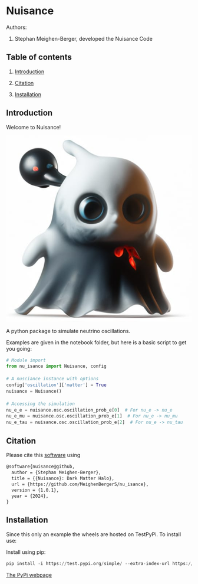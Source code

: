 # Nuisance

Authors:

1. Stephan Meighen-Berger, developed the Nuisance Code

## Table of contents

1. [Introduction](#introduction)

2. [Citation](#citation)

3. [Installation](#installation)

## Introduction <a name="introduction"></a>

Welcome to Nuisance!

![WeirdLogo](./images/weird_logo.jpg)

A python package to simulate neutrino oscillations.

Examples are given in the notebook folder, but here is a basic script to get
you going:

```python
# Module import
from nu_isance import Nuisance, config

# A nusciance instance with options
config['oscillation']['matter'] = True
nuisance = Nuisance()

# Accessing the simulation
nu_e_e = nuisance.osc.oscillation_prob_e[0]  # For nu_e -> nu_e
nu_e_mu = nuisance.osc.oscillation_prob_e[1]  # For nu_e -> nu_mu
nu_e_tau = nuisance.osc.oscillation_prob_e[2]  # For nu_e -> nu_tau
```


## Citation <a name="citation"></a>

Please cite this [software](https://github.com/MeighenBergerS/nu_isance) using
```
@software{nuisance@github,
  author = {Stephan Meighen-Berger},
  title = {{Nuisance}: Dark Matter Halo},
  url = {https://github.com/MeighenBergerS/nu_isance},
  version = {1.0.1},
  year = {2024},
}
```

## Installation <a name="installation"></a>
Since this only an example the wheels are hosted on TestPyPi.
To install use:

Install using pip:
```python
pip install -i https://test.pypi.org/simple/ --extra-index-url https://pypi.org/simple/ nuisance==1.0.1
```
[The PyPi webpage](https://test.pypi.org/project/nuisance/1.0.0/)